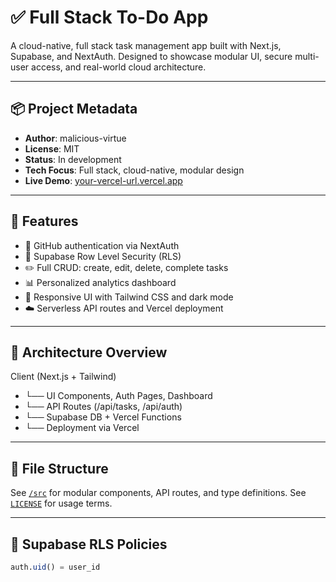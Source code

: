 # ✅ Full Stack To-Do App

A cloud-native, full stack task management app built with Next.js, Supabase, and NextAuth. Designed to showcase modular UI, secure multi-user access, and real-world cloud architecture.

---

## 📦 Project Metadata

- **Author**: malicious-virtue
- **License**: MIT
- **Status**: In development
- **Tech Focus**: Full stack, cloud-native, modular design
- **Live Demo**: [your-vercel-url.vercel.app](https://your-vercel-url.vercel.app)

---

## 🚀 Features

- 🔐 GitHub authentication via NextAuth
- 🧠 Supabase Row Level Security (RLS)
- ✏️ Full CRUD: create, edit, delete, complete tasks
- 📊 Personalized analytics dashboard
- 🎨 Responsive UI with Tailwind CSS and dark mode
- ☁️ Serverless API routes and Vercel deployment

---

## 🧱 Architecture Overview

Client (Next.js + Tailwind)
- └── UI Components, Auth Pages, Dashboard
- └── API Routes (/api/tasks, /api/auth)
- └── Supabase DB + Vercel Functions
- └── Deployment via Vercel


---

## 📁 File Structure

See [`/src`](./src) for modular components, API routes, and type definitions. See [`LICENSE`](./LICENSE) for usage terms.

---

## 🔐 Supabase RLS Policies

```sql
auth.uid() = user_id
